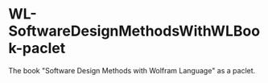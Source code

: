 # WL-SoftwareDesignMethodsWithWLBook-paclet
The book "Software Design Methods with Wolfram Language" as a paclet.
